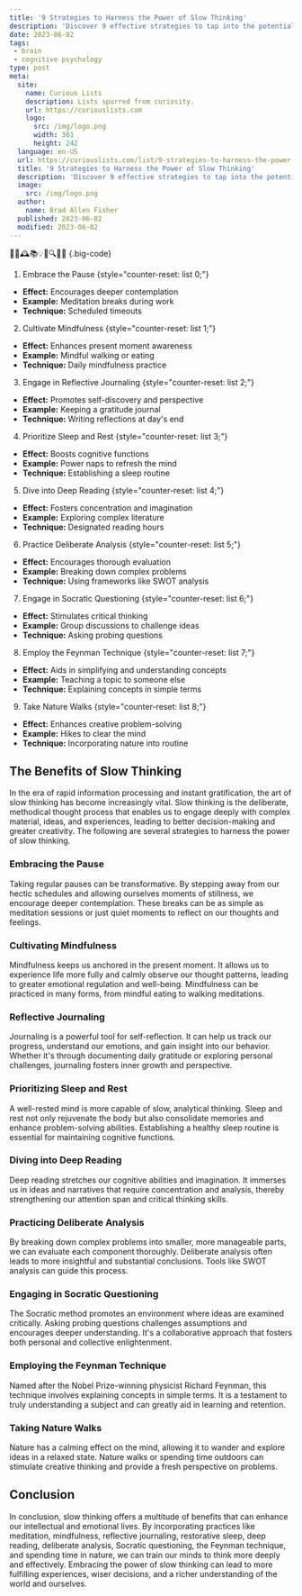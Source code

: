 ```yaml
---
title: '9 Strategies to Harness the Power of Slow Thinking'
description: 'Discover 9 effective strategies to tap into the potential of deliberate thinking. Enhance decision-making skills and embrace a curious mindset.'
date: 2023-06-02
tags:
 - brain
 - cognitive psychology
type: post
meta:
  site:
    name: Curious Lists
    description: Lists spurred from curiosity.
    url: https://curiouslists.com
    logo:
      src: /img/logo.png
      width: 301
      height: 242
  language: en-US
  url: https://curiouslists.com/list/9-strategies-to-harness-the-power-of-slow-thinking
  title: '9 Strategies to Harness the Power of Slow Thinking'
  description: 'Discover 9 effective strategies to tap into the potential of deliberate thinking. Enhance decision-making skills and embrace a curious mindset.'
  image:
    src: /img/logo.png
  author:
    name: Brad Allen Fisher
  published: 2023-06-02
  modified: 2023-06-02
---
```



🧠🐢🕰️📚💡🤔🔍🌱🛌 {.big-code}

1. Embrace the Pause {style="counter-reset: list 0;"}
  - **Effect:** Encourages deeper contemplation
  - **Example:** Meditation breaks during work
  - **Technique:** Scheduled timeouts

2. Cultivate Mindfulness {style="counter-reset: list 1;"}
  - **Effect:** Enhances present moment awareness
  - **Example:** Mindful walking or eating
  - **Technique:** Daily mindfulness practice

3. Engage in Reflective Journaling {style="counter-reset: list 2;"}
  - **Effect:** Promotes self-discovery and perspective
  - **Example:** Keeping a gratitude journal
  - **Technique:** Writing reflections at day's end

4. Prioritize Sleep and Rest {style="counter-reset: list 3;"}
  - **Effect:** Boosts cognitive functions
  - **Example:** Power naps to refresh the mind
  - **Technique:** Establishing a sleep routine

5. Dive into Deep Reading {style="counter-reset: list 4;"}
  - **Effect:** Fosters concentration and imagination
  - **Example:** Exploring complex literature
  - **Technique:** Designated reading hours

6. Practice Deliberate Analysis {style="counter-reset: list 5;"}
  - **Effect:** Encourages thorough evaluation
  - **Example:** Breaking down complex problems
  - **Technique:** Using frameworks like SWOT analysis

7. Engage in Socratic Questioning {style="counter-reset: list 6;"}
  - **Effect:** Stimulates critical thinking
  - **Example:** Group discussions to challenge ideas
  - **Technique:** Asking probing questions

8. Employ the Feynman Technique {style="counter-reset: list 7;"}
  - **Effect:** Aids in simplifying and understanding concepts
  - **Example:** Teaching a topic to someone else
  - **Technique:** Explaining concepts in simple terms

9. Take Nature Walks {style="counter-reset: list 8;"}
  - **Effect:** Enhances creative problem-solving
  - **Example:** Hikes to clear the mind
  - **Technique:** Incorporating nature into routine


## The Benefits of Slow Thinking

In the era of rapid information processing and instant gratification, the art of slow thinking has become increasingly vital. Slow thinking is the deliberate, methodical thought process that enables us to engage deeply with complex material, ideas, and experiences, leading to better decision-making and greater creativity. The following are several strategies to harness the power of slow thinking.

### Embracing the Pause

Taking regular pauses can be transformative. By stepping away from our hectic schedules and allowing ourselves moments of stillness, we encourage deeper contemplation. These breaks can be as simple as meditation sessions or just quiet moments to reflect on our thoughts and feelings.

### Cultivating Mindfulness

Mindfulness keeps us anchored in the present moment. It allows us to experience life more fully and calmly observe our thought patterns, leading to greater emotional regulation and well-being. Mindfulness can be practiced in many forms, from mindful eating to walking meditations.

### Reflective Journaling

Journaling is a powerful tool for self-reflection. It can help us track our progress, understand our emotions, and gain insight into our behavior. Whether it's through documenting daily gratitude or exploring personal challenges, journaling fosters inner growth and perspective.

### Prioritizing Sleep and Rest

A well-rested mind is more capable of slow, analytical thinking. Sleep and rest not only rejuvenate the body but also consolidate memories and enhance problem-solving abilities. Establishing a healthy sleep routine is essential for maintaining cognitive functions.

### Diving into Deep Reading

Deep reading stretches our cognitive abilities and imagination. It immerses us in ideas and narratives that require concentration and analysis, thereby strengthening our attention span and critical thinking skills.

### Practicing Deliberate Analysis

By breaking down complex problems into smaller, more manageable parts, we can evaluate each component thoroughly. Deliberate analysis often leads to more insightful and substantial conclusions. Tools like SWOT analysis can guide this process.

### Engaging in Socratic Questioning

The Socratic method promotes an environment where ideas are examined critically. Asking probing questions challenges assumptions and encourages deeper understanding. It's a collaborative approach that fosters both personal and collective enlightenment.

### Employing the Feynman Technique

Named after the Nobel Prize-winning physicist Richard Feynman, this technique involves explaining concepts in simple terms. It is a testament to truly understanding a subject and can greatly aid in learning and retention.

### Taking Nature Walks

Nature has a calming effect on the mind, allowing it to wander and explore ideas in a relaxed state. Nature walks or spending time outdoors can stimulate creative thinking and provide a fresh perspective on problems.

## Conclusion

In conclusion, slow thinking offers a multitude of benefits that can enhance our intellectual and emotional lives. By incorporating practices like meditation, mindfulness, reflective journaling, restorative sleep, deep reading, deliberate analysis, Socratic questioning, the Feynman technique, and spending time in nature, we can train our minds to think more deeply and effectively. Embracing the power of slow thinking can lead to more fulfilling experiences, wiser decisions, and a richer understanding of the world and ourselves.